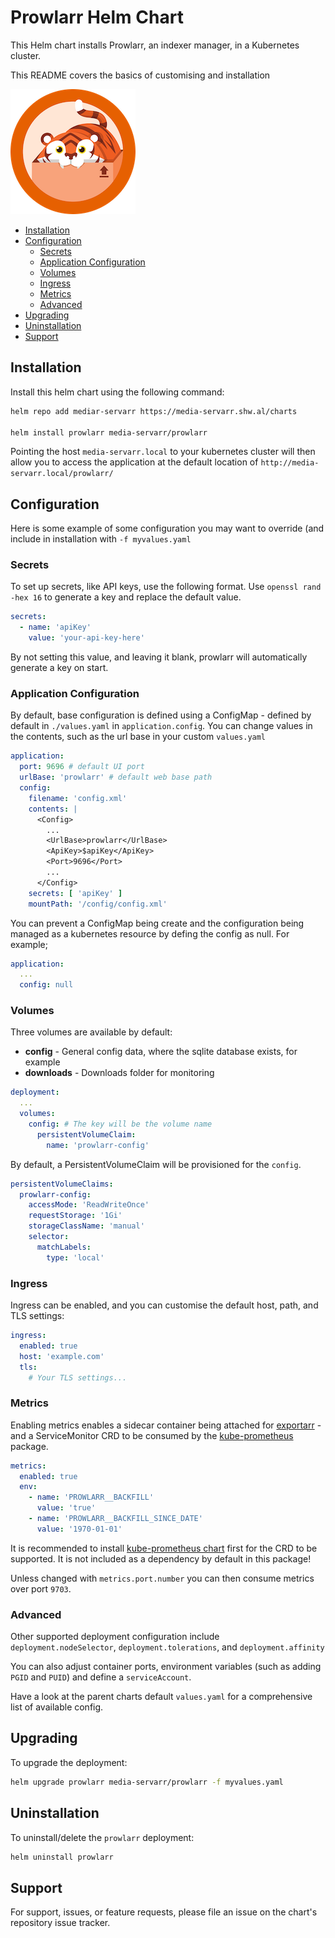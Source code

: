 # Prowlarr Helm Chart

This Helm chart installs Prowlarr, an indexer manager, in a Kubernetes cluster.

This README covers the basics of customising and installation

![Prowlarr](./icon.png)

<!-- vim-md-toc format=bullets ignore=^TODO$ -->
* [Installation](#installation)
* [Configuration](#configuration)
  * [Secrets](#secrets)
  * [Application Configuration](#application-configuration)
  * [Volumes](#volumes)
  * [Ingress](#ingress)
  * [Metrics](#metrics)
  * [Advanced](#advanced)
* [Upgrading](#upgrading)
* [Uninstallation](#uninstallation)
* [Support](#support)
<!-- vim-md-toc END -->

## Installation

Install this helm chart using the following command:

```bash
helm repo add mediar-servarr https://media-servarr.shw.al/charts

helm install prowlarr media-servarr/prowlarr
```

Pointing the host `media-servarr.local` to your kubernetes cluster will then allow you to access the application at the default location of `http://media-servarr.local/prowlarr/`

## Configuration

Here is some example of some configuration you may want to override (and include in installation with `-f myvalues.yaml`

### Secrets

To set up secrets, like API keys, use the following format. Use `openssl rand -hex 16` to generate a key and replace the default value.

```yaml
secrets:
  - name: 'apiKey'
    value: 'your-api-key-here'
```

By not setting this value, and leaving it blank, prowlarr will automatically generate a key on start.

### Application Configuration

By default, base configuration is defined using a ConfigMap - defined by default in `./values.yaml` in `application.config`. You can change values in the contents, such as the url base in your custom `values.yaml`

```yaml
application:
  port: 9696 # default UI port
  urlBase: 'prowlarr' # default web base path
  config:
    filename: 'config.xml'
    contents: |
      <Config>
        ...
        <UrlBase>prowlarr</UrlBase>
        <ApiKey>$apiKey</ApiKey>
        <Port>9696</Port>
        ...
      </Config>
    secrets: [ 'apiKey' ]
    mountPath: '/config/config.xml'
```

You can prevent a ConfigMap being create and the configuration being managed as a kubernetes resource by defing the config as null. For example;

```yaml
application:
  ...
  config: null
```

### Volumes

Three volumes are available by default:

- **config** - General config data, where the sqlite database exists, for example
- **downloads** - Downloads folder for monitoring

```yaml
deployment:
  ...
  volumes:
    config: # The key will be the volume name
      persistentVolumeClaim:
        name: 'prowlarr-config'
```

By default, a PersistentVolumeClaim will be provisioned for the `config`.

```yaml
persistentVolumeClaims:
  prowlarr-config:
    accessMode: 'ReadWriteOnce'
    requestStorage: '1Gi'
    storageClassName: 'manual'
    selector:
      matchLabels:
        type: 'local'
```

### Ingress

Ingress can be enabled, and you can customise the default host, path, and TLS settings:

```yaml
ingress:
  enabled: true
  host: 'example.com'
  tls:
    # Your TLS settings...
```

### Metrics

Enabling metrics enables a sidecar container being attached for [exportarr](https://github.com/onedr0p/exportarr/) - and a ServiceMonitor CRD to be consumed by the [kube-prometheus](https://github.com/prometheus-operator/kube-prometheus) package.

```yaml
metrics:
  enabled: true
  env:
    - name: 'PROWLARR__BACKFILL'
      value: 'true'
    - name: 'PROWLARR__BACKFILL_SINCE_DATE'
      value: '1970-01-01'
```

It is recommended to install [kube-prometheus chart](https://github.com/prometheus-community/helm-charts/tree/main/charts/kube-prometheus-stack) first for the CRD to be supported. It is not included as a dependency by default in this package!

Unless changed with `metrics.port.number` you can then consume metrics over port `9703`.

### Advanced

Other supported deployment configuration include `deployment.nodeSelector`, `deployment.tolerations`, and `deployment.affinity`

You can also adjust container ports, environment variables (such as adding `PGID` and `PUID`) and define a `serviceAccount`.

Have a look at the parent charts default `values.yaml` for a comprehensive list of available config.

## Upgrading

To upgrade the deployment:

```bash
helm upgrade prowlarr media-servarr/prowlarr -f myvalues.yaml
```

## Uninstallation

To uninstall/delete the `prowlarr` deployment:

```bash
helm uninstall prowlarr
```

## Support

For support, issues, or feature requests, please file an issue on the chart's repository issue tracker.
